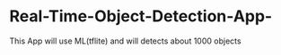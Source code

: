 # Real-Time-Object-Detection-App-
This App will use ML(tflite) and will detects about 1000 objects 
